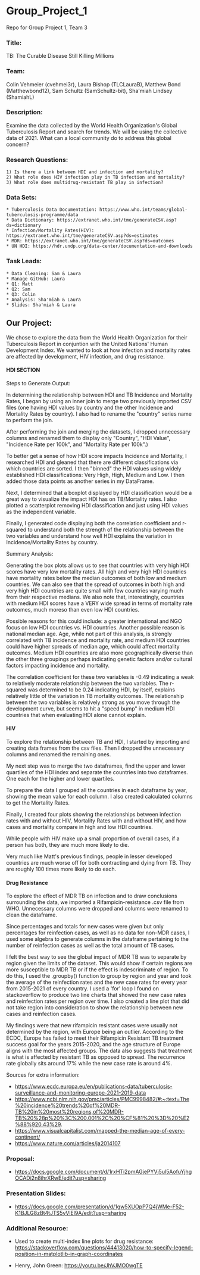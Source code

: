 # Group_Project_1
Repo for Group Project 1, Team 3

### Title: 
TB: The Curable Disease Still Killing Millions

### Team: 
Colin Vehmeier (cvehmei3r), Laura Bishop (TLCLauraB), Matthew Bond (Matthewbond12), Sam Schultz (SamSchultz-bit), Sha'miah Lindsey (ShamiahL)

### Description: 
Examine the data collected by the World Health Organization's Global Tuberculosis Report and search for trends. We will be using the collective data of 2021. What can a local community do to address this global concern?

### Research Questions:
    1) Is there a link between HDI and infection and mortality?
    2) What role does HIV infection play in TB infection and mortality?
    3) What role does multidrug-resistant TB play in infection?

### Data Sets: 
	* Tuberculosis Data Documentation: https://www.who.int/teams/global-tuberculosis-programme/data
	* Data Dictionary: https://extranet.who.int/tme/generateCSV.asp?ds=dictionary
 	* Infection/Mortality Rates(HIV): https://extranet.who.int/tme/generateCSV.asp?ds=estimates  
	* MDR: https://extranet.who.int/tme/generateCSV.asp?ds=outcomes
	* UN HDI: https://hdr.undp.org/data-center/documentation-and-downloads

 
### Task Leads:
	* Data Cleaning: Sam & Laura
	* Manage GitHub: Laura
	* Q1: Matt
	* Q2: Sam 
	* Q3: Colin	
	* Analysis: Sha'miah & Laura
	* Slides: Sha'miah & Laura

## Our Project:

We chose to explore the data from the World Health Organization for their Tuberculosis Report in conjuntion with the United Nations' Human Development Index. We wanted to look at how infection and mortality rates are affected by development, HIV infection, and drug resistance. 

#### HDI SECTION
Steps to Generate Output:

In determining the relationship between HDI and TB Incidence and Mortality Rates, I began by using an inner join to merge two previously imported CSV files (one having HDI values by country and the other Incidence and Mortality Rates by country). I also had to rename the "country" series name to perform the join.

After performing the join and merging the datasets, I dropped unnecessary columns and renamed them to display only "Country", "HDI Value", "Incidence Rate per 100k", and "Mortality Rate per 100k".)

To better get a sense of how HDI score impacts Incidence and Mortality, I researched HDI and gleaned that there are different classifications via which countries are sorted. I then "binned" the HDI values using widely established HDI classifications: Very High, High, Medium and Low. I then added those data points as another series in my DataFrame.

Next, I determined that a boxplot displayed by HDI classification would be a great way to visualize the impact HDI has on TB/Mortality rates. I also plotted a scatterplot removing HDI classification and just using HDI values as the independent variable.

Finally, I generated code displaying both the correlation coefficient and r-squared to understand both the strength of the relationship between the two variables and understand how well HDI explains the variation in Incidence/Mortality Rates by country.

Summary Analysis:

Generating the box plots allows us to see that countries with very high HDI scores have very low mortality rates. All high and very high HDI countries have mortality rates below the median outcomes of both low and medium countries. We can also see that the spread of outcomes in both high and very high HDI countries are quite small with few countries varying much from their respective medians. We also note that, interestingly, countries with medium HDI scores have a VERY wide spread in terms of mortality rate outcomes, much moreso than even low HDI countries. 

Possible reasons for this could include: a greater international and NGO focus on low HDI countries vs. HDI countries. Another possible reason is national median age. Age, while not part of this analysis, is strongly correlated with TB incidence and mortality rate, and medium HDI countries could have higher spreads of median age, which could affect mortality outcomes. Medium HDI countries are also more geographically diverse than the other three groupings perhaps indicating genetic factors and/or cultural factors impacting incidence and mortality. 

The correlation coefficient for these two variables is -0.49 indicating a weak to relatively moderate relationship between the two variables. The r-squared was determined to be 0.24 indicating HDI, by itself, explains relatively little of the variation in TB mortality outcomes. The relationship between the two variables is relatively strong as you move through the development curve, but seems to hit a "speed bump" in medium HDI countries that when evaluating HDI alone cannot explain.


#### HIV
To explore the relationship between TB and HDI, I started by importing and creating data frames from the csv files. Then I dropped the unnecessary columns and renamed the remaining ones. 

My next step was to merge the two dataframes, find the upper and lower quartiles of the HDI index and separate the countries into two dataframes. One each for the higher and lower quartiles.

To prepare the data I grouped all the countries in each dataframe by year, showing the mean value for each column. I also created calculated columns to get the Mortality Rates.

Finally, I created four plots showing the relationships between infection rates with and without HIV, Mortality Rates with and without HIV, and how cases and mortality compare in high and low HDI countries.

While people with HIV make up a small proportion of overall cases, if a person has both, they are much more likely to die.

Very much like Matt's previous findings, people in lesser developed countries are much worse off for both contracting and dying from TB. They are roughly 100 times more likely to do each. 

#### Drug Resistance
To explore the effect of MDR TB on infection and to draw conclusions surrounding the data, we imported a Rifampicin-resistance .csv file from WHO. Unnecessary columns were dropped and columns were renamed to clean the dataframe. 

Since percentages and totals for new cases were given but only percentages for reinfection cases, as well as no data for non-MDR cases, I used some algebra to generate columns in the dataframe pertaining to the number of reinfection cases as well as the total amount of TB cases.

I felt the best way to see the global impact of MDR TB was to separate by region given the limits of the dataset. This would show if certain  regions are more susceptible to MDR TB or if the effect is indescriminate of region. To do this, I used the .groupby() function to group by region and year and took the average of the reinfection rates and the new case rates for every year from 2015-2021 of every country. I used a 'for' loop I found on stackoverflow to produce two line charts that showed the new case rates and reinfection rates per region over time.  I also created a line plot that did not take region into consideration to show the relationship between new cases and reinfection cases.

My findings were that new rifampicin resistant cases were usually not determined by the region, with Europe being an outlier. According to the ECDC, Europe has failed to meet their Rifampicin Resistant TB treatment success goal for the years 2015-2020, and the age structure of Europe aligns with the most affected groups. The data also suggests that treatment is what is affected by resistant TB as opposed to spread. The recurrence rate globally sits around 17% while the new case rate is around 4%.

Sources for extra information:
* https://www.ecdc.europa.eu/en/publications-data/tuberculosis-surveillance-and-monitoring-europe-2021-2019-data
* https://www.ncbi.nlm.nih.gov/pmc/articles/PMC9998482/#:~:text=The%20incidence%20trends%20of%20MDR-TB%20in%20most%20regions,of%20MDR-TB%20%28p%20%3C%200.001%2C%20%CF%81%20%3D%20%E2%88%920.43%29.
* https://www.visualcapitalist.com/mapped-the-median-age-of-every-continent/
* https://www.nature.com/articles/ja2014107

### Proposal:
* https://docs.google.com/document/d/1rxHTi2pmAGjePYVj5ul5AofuYjhgOCADi2n8ihrXRwE/edit?usp=sharing

### Presentation Slides:
* https://docs.google.com/presentation/d/1gw5XUOpP7Q4jWMe-F52-K1BJLG8zBt4tJTS5yVlEl9A/edit?usp=sharing
### Additional Resource:
* Used to create multi-index line plots for drug resistance: https://stackoverflow.com/questions/44413020/how-to-specify-legend-position-in-matplotlib-in-graph-coordinates

* Henry, John Green: https://youtu.be/JhVJMO0wgTE 
